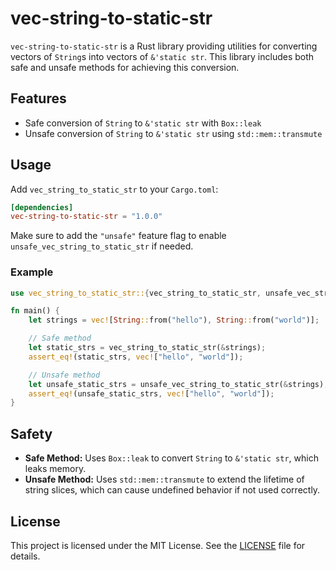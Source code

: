 # vec-string-to-static-str 

`vec-string-to-static-str` is a Rust library providing utilities for converting vectors of `String`s into vectors of `&'static str`. 
This library includes both safe and unsafe methods for achieving this conversion.

## Features

- Safe conversion of `String` to `&'static str` with `Box::leak`
- Unsafe conversion of `String` to `&'static str` using `std::mem::transmute`

## Usage

Add `vec_string_to_static_str` to your `Cargo.toml`:

```toml
[dependencies]
vec-string-to-static-str = "1.0.0"
```
Make sure to add the `"unsafe"` feature flag to enable 
`unsafe_vec_string_to_static_str` if needed.

### Example

```rust
use vec_string_to_static_str::{vec_string_to_static_str, unsafe_vec_string_to_static_str};

fn main() {
    let strings = vec![String::from("hello"), String::from("world")];

    // Safe method
    let static_strs = vec_string_to_static_str(&strings);
    assert_eq!(static_strs, vec!["hello", "world"]);

    // Unsafe method
    let unsafe_static_strs = unsafe_vec_string_to_static_str(&strings);
    assert_eq!(unsafe_static_strs, vec!["hello", "world"]);
}
```

## Safety

- **Safe Method:** Uses `Box::leak` to convert `String` to `&'static str`, which leaks memory.
- **Unsafe Method:** Uses `std::mem::transmute` to extend the lifetime of string slices, which can cause undefined behavior if not used correctly.

## License

This project is licensed under the MIT License. See the [LICENSE](LICENSE) file for details.
